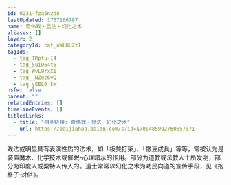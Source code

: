 ```yaml
---
id: 0231-fza5nzd8
lastUpdated: 1757166787
name: 奇伟戏・显法・幻化之术
aliases: []
layer: 2
categoryId: cat_uWLHUZtI
tagIds:
  - tag_TRpfu-I4
  - tag_5uiQ64t5
  - tag_WvL9rxXI
  - tag__NZec6vQ
  - tag_yEEL0_kW
nsfw: false
parent: ""
relatedEntries: []
timelineEvents: []
titledLinks:
  - title: "相关链接: 奇伟戏・显法・幻化之术"
    url: https://baijiahao.baidu.com/s?id=1700485992760657371
---
```


戏法或明显具有表演性质的法术，如「板凳打架」、「撒豆成兵」等等，常被认为是装置魔术、化学技术或催眠-心理暗示的作用。部分为道教或法教人士所发明，部分为印度人或粟特人传入的。道士常常以幻化之术为劝民向道的宣传手段，见《抱朴子·对俗》。